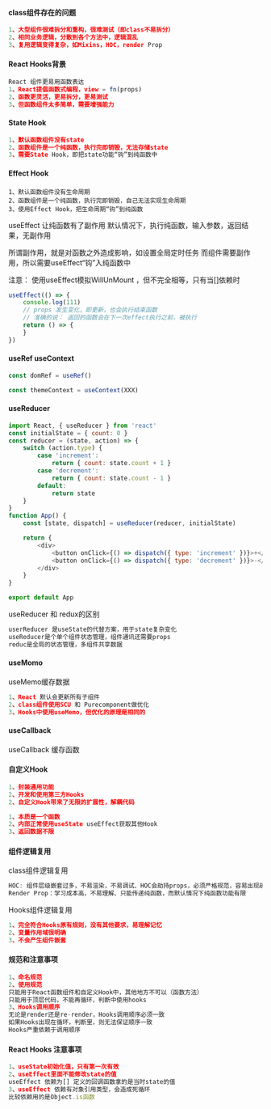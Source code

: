 #### class组件存在的问题
```js
1、大型组件很难拆分和重构，很难测试（即class不易拆分）
2、相同业务逻辑，分散到各个方法中，逻辑混乱
3、复用逻辑变得复杂，如Mixins，HOC，render Prop
```
#### React Hooks背景
```js
React 组件更易用函数表达
1、React提倡函数式编程，view = fn(props)
2、函数更灵活，更易拆分，更易测试
3、但函数组件太多简单，需要增强能力
```
#### State Hook
```js
1、默认函数组件没有state
2、函数组件是一个纯函数，执行完即销毁，无法存储state
3、需要State Hook，即把state功能“钩”到纯函数中
```
#### Effect Hook
```
1、默认函数组件没有生命周期
2、函数组件是一个纯函数，执行完即销毁，自己无法实现生命周期
3、使用Effect Hook，把生命周期“钩”到纯函数
```

useEffect 让纯函数有了副作用
默认情况下，执行纯函数，输入参数，返回结果，无副作用

所谓副作用，就是对函数之外造成影响，如设置全局定时任务
而组件需要副作用，所以需要useEffect“钩”入纯函数中

注意： 使用useEffect模拟WillUnMount ，但不完全相等，只有当[]依赖时
```js
useEffect(() => {
    console.log(111)
    // props 发生变化，即更新，也会执行结束函数
    // 准确的说： 返回的函数会在下一次effect执行之前，被执行
    return () => {
    }
})
```
#### useRef useContext
```js
const domRef = useRef()

const themeContext = useContext(XXX)
```
#### useReducer
```js
import React, { useReducer } from 'react'
const initialState = { count: 0 }
const reducer = (state, action) => {
    switch (action.type) {
        case 'increment':
            return { count: state.count + 1 }
        case 'decrement':
            return { count: state.count - 1 }
        default:
            return state
    }
}
function App() {
    const [state, dispatch] = useReducer(reducer, initialState)

    return {
        <div>
            <button onClick={() => dispatch({ type: 'increment' })}>+</button>
            <button onClick={() => dispatch({ type: 'decrement' })}>-</button>
        </div>
    }
}

export default App
```
useReducer 和 redux的区别
```js
userReducer 是useState的代替方案，用于state复杂变化
useReducer是个单个组件状态管理，组件通讯还需要props
reduc是全局的状态管理，多组件共享数据
```
#### useMomo 
useMemo缓存数据
```js
1、React 默认会更新所有子组件
2、class组件使用SCU 和 Purecomponent做优化
3、Hooks中使用useMemo，但优化的原理是相同的
```
#### useCallback
useCallback 缓存函数
#### 自定义Hook
```js
1、封装通用功能
2、开发和使用第三方Hooks
2、自定义Hook带来了无限的扩展性，解耦代码
```
```js
1、本质是一个函数
2、内部正常使用useState useEffect获取其他Hook
3、返回数据不限
```
#### 组件逻辑复用
class组件逻辑复用
```js
HOC: 组件层级嵌套过多，不易渲染，不易调试、HOC会劫持props，必须严格规范，容易出现疏漏
Render Prop：学习成本高，不易理解、只能传递纯函数，而默认情况下纯函数功能有限
```
Hooks组件逻辑复用
```js
1、完全符合Hooks原有规则，没有其他要求，易理解记忆
2、变量作用域很明确
3、不会产生组件嵌套
```
#### 规范和注意事项
```js
1、命名规范
2、使用规范
只能用于React函数组件和自定义Hook中，其他地方不可以（函数方法）
只能用于顶层代码，不能再循环，判断中使用hooks
3、Hooks调用顺序
无论是render还是re-render，Hooks调用顺序必须一致
如果Hooks出现在循环，判断里，则无法保证顺序一致
Hooks严重依赖于调用顺序
```
#### React Hooks 注意事项
```js
1、useState初始化值，只有第一次有效
2、useEffect里面不能修改state的值
useEffect 依赖为[] 定义的回调函数拿的是当时state的值
3、useEffect 依赖有对象引用类型，会造成死循环
比较依赖用的是Object.is函数
```



